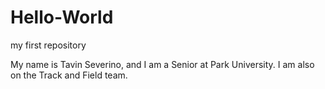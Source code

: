 # Hello-World
my first repository

My name is Tavin Severino, and I am a Senior at Park University. I am also on the Track and Field team.
